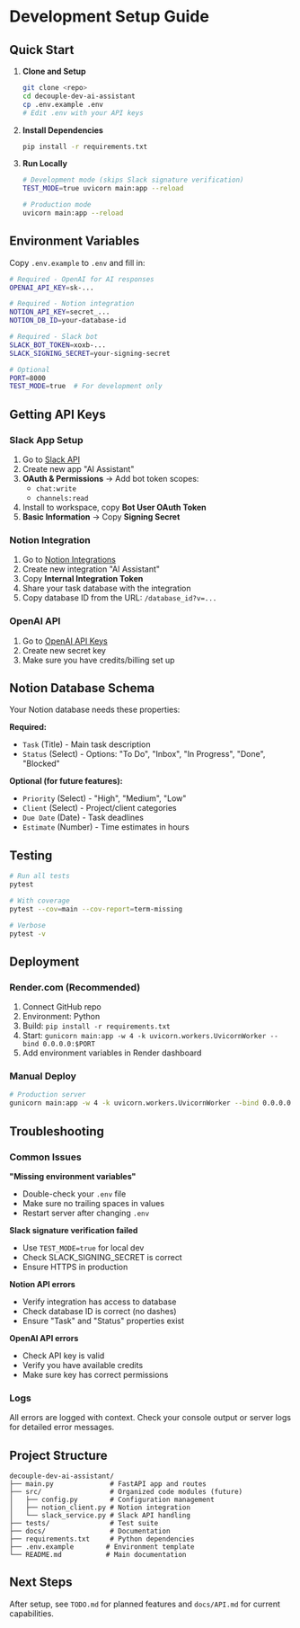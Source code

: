 # Development Setup Guide

## Quick Start

1. **Clone and Setup**
   ```bash
   git clone <repo>
   cd decouple-dev-ai-assistant
   cp .env.example .env
   # Edit .env with your API keys
   ```

2. **Install Dependencies**
   ```bash
   pip install -r requirements.txt
   ```

3. **Run Locally**
   ```bash
   # Development mode (skips Slack signature verification)
   TEST_MODE=true uvicorn main:app --reload
   
   # Production mode
   uvicorn main:app --reload
   ```

## Environment Variables

Copy `.env.example` to `.env` and fill in:

```bash
# Required - OpenAI for AI responses
OPENAI_API_KEY=sk-...

# Required - Notion integration
NOTION_API_KEY=secret_...
NOTION_DB_ID=your-database-id

# Required - Slack bot
SLACK_BOT_TOKEN=xoxb-...
SLACK_SIGNING_SECRET=your-signing-secret

# Optional
PORT=8000
TEST_MODE=true  # For development only
```

## Getting API Keys

### Slack App Setup
1. Go to [Slack API](https://api.slack.com/apps)
2. Create new app "AI Assistant"
3. **OAuth & Permissions** → Add bot token scopes:
   - `chat:write`
   - `channels:read`
4. Install to workspace, copy **Bot User OAuth Token**
5. **Basic Information** → Copy **Signing Secret**

### Notion Integration
1. Go to [Notion Integrations](https://www.notion.so/my-integrations)
2. Create new integration "AI Assistant"
3. Copy **Internal Integration Token**
4. Share your task database with the integration
5. Copy database ID from the URL: `/database_id?v=...`

### OpenAI API
1. Go to [OpenAI API Keys](https://platform.openai.com/api-keys)
2. Create new secret key
3. Make sure you have credits/billing set up

## Notion Database Schema

Your Notion database needs these properties:

**Required:**
- `Task` (Title) - Main task description
- `Status` (Select) - Options: "To Do", "Inbox", "In Progress", "Done", "Blocked"

**Optional (for future features):**
- `Priority` (Select) - "High", "Medium", "Low"
- `Client` (Select) - Project/client categories
- `Due Date` (Date) - Task deadlines
- `Estimate` (Number) - Time estimates in hours

## Testing

```bash
# Run all tests
pytest

# With coverage
pytest --cov=main --cov-report=term-missing

# Verbose
pytest -v
```

## Deployment

### Render.com (Recommended)
1. Connect GitHub repo
2. Environment: Python
3. Build: `pip install -r requirements.txt`
4. Start: `gunicorn main:app -w 4 -k uvicorn.workers.UvicornWorker --bind 0.0.0.0:$PORT`
5. Add environment variables in Render dashboard

### Manual Deploy
```bash
# Production server
gunicorn main:app -w 4 -k uvicorn.workers.UvicornWorker --bind 0.0.0.0:8000
```

## Troubleshooting

### Common Issues

**"Missing environment variables"**
- Double-check your `.env` file
- Make sure no trailing spaces in values
- Restart server after changing `.env`

**Slack signature verification failed**
- Use `TEST_MODE=true` for local dev
- Check SLACK_SIGNING_SECRET is correct
- Ensure HTTPS in production

**Notion API errors**
- Verify integration has access to database
- Check database ID is correct (no dashes)
- Ensure "Task" and "Status" properties exist

**OpenAI API errors**
- Check API key is valid
- Verify you have available credits
- Make sure key has correct permissions

### Logs
All errors are logged with context. Check your console output or server logs for detailed error messages.

## Project Structure

```
decouple-dev-ai-assistant/
├── main.py              # FastAPI app and routes
├── src/                 # Organized code modules (future)
│   ├── config.py        # Configuration management
│   ├── notion_client.py # Notion integration
│   └── slack_service.py # Slack API handling
├── tests/               # Test suite
├── docs/                # Documentation
├── requirements.txt     # Python dependencies
├── .env.example        # Environment template
└── README.md           # Main documentation
```

## Next Steps

After setup, see `TODO.md` for planned features and `docs/API.md` for current capabilities.
